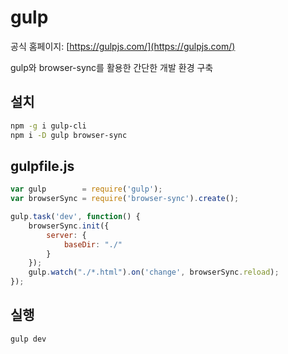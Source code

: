 # gulp

공식 홈페이지: [https://gulpjs.com/](https://gulpjs.com/)

gulp와 browser-sync를 활용한 간단한 개발 환경 구축

## 설치

``` sh
npm -g i gulp-cli
npm i -D gulp browser-sync
```

## gulpfile.js

``` js
var gulp        = require('gulp');
var browserSync = require('browser-sync').create();

gulp.task('dev', function() {
    browserSync.init({
        server: {
            baseDir: "./"
        }
    });
    gulp.watch("./*.html").on('change', browserSync.reload);
});
```

## 실행

```sh
gulp dev
```
